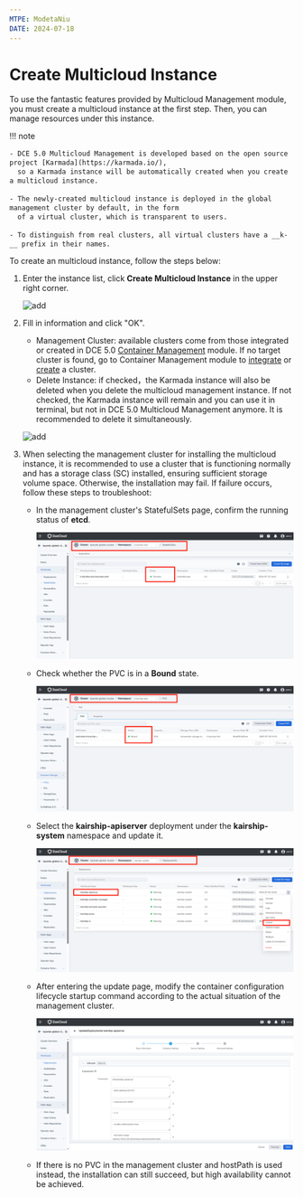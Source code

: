```yaml
---
MTPE: ModetaNiu
DATE: 2024-07-18
---
```


# Create Multicloud Instance

To use the fantastic features provided by Multicloud Management module, you must create a multicloud instance 
at the first step. 
Then, you can manage resources under this instance.

!!! note

    - DCE 5.0 Multicloud Management is developed based on the open source project [Karmada](https://karmada.io/), 
      so a Karmada instance will be automatically created when you create a multicloud instance.

    - The newly-created multicloud instance is deployed in the global management cluster by default, in the form 
      of a virtual cluster, which is transparent to users.
    
    - To distinguish from real clusters, all virtual clusters have a __k-__ prefix in their names.

To create an multicloud instance, follow the steps below: 

1. Enter the instance list, click __Create Multicloud Instance__ in the upper right corner.

    ![add](https://docs.daocloud.io/daocloud-docs-images/docs/en/docs/kairship/images/create-instance01.png)

2. Fill in information and click "OK".

    - Management Cluster: available clusters come from those integrated or created in DCE 5.0 [Container Management](../../kpanda/intro/index.md) module. If no target cluster is found, go to Container Management module to [integrate](../../kpanda/user-guide/clusters/integrate-cluster.md) or [create](../../kpanda/user-guide/clusters/create-cluster.md) a cluster.
    - Delete Instance: if checked，the Karmada instance will also be deleted when you delete the multicloud management instance. If not checked, the Karmada instance will remain and you can use it in terminal, but not in DCE 5.0 Multicloud Management anymore. It is recommended to delete it simultaneously.

    ![add](https://docs.daocloud.io/daocloud-docs-images/docs/en/docs/kairship/images/create-instance02.png)

3. When selecting the management cluster for installing the multicloud instance, it is recommended to use a cluster 
   that is functioning normally and has a storage class (SC) installed, ensuring sufficient storage volume space. 
   Otherwise, the installation may fail. If failure occurs, follow these steps to troubleshoot:

    - In the management cluster's StatefulSets page, confirm the running status of __etcd__.

        ![check-etcd](../images/check-etcd.png)

    - Check whether the PVC is in a __Bound__ state.

        ![check-pvc](../images/check-PVC.png)

    - Select the __kairship-apiserver__ deployment under the __kairship-system__ namespace and update it.

        ![Update deployment](../images/update.png)

    - After entering the update page, modify the container configuration lifecycle startup command according to the actual situation of the management cluster.
    
        ![Update Startup Command](../images/command.png)

    - If there is no PVC in the management cluster and hostPath is used instead, the installation can still succeed, but high availability cannot be achieved.